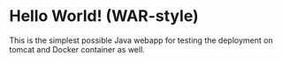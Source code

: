 Hello World! (WAR-style)
===============

This is the simplest possible Java webapp for testing the deployment on tomcat and Docker container as well. 
